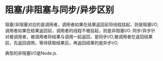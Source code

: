 # 阻塞/非阻塞与同步/异步区别 #

阻塞/非阻塞对应的是调用者，调用者如果在结果返回前将线程挂起，则是阻塞I/O,调用者如果在结果返回前，调用者的线程不被挂起，则是非阻塞I/O.
同步/异步针对被调用者，被调用者将结果与调用一起返回，是同步I/O,被调用者在返回结果前，先返回调用，等待获取结果后，再返回结果的是异步I/O.


典型的非阻塞I/O是Node.js.